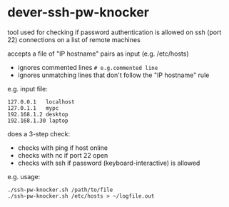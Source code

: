 # dever-ssh-pw-knocker

tool used for checking if password authentication is allowed on ssh (port 22) connections on a list of remote machines

accepts a file of "IP hostname" pairs as input (e.g. /etc/hosts)
- ignores commented lines `# e.g.commented line`
- ignores unmatching lines that don't follow the "IP hostname" rule

e.g. input file:
```
127.0.0.1	localhost
127.0.1.1	mypc
192.168.1.2 desktop
192.168.1.30 laptop
```

does a 3-step check:
- checks with ping if host online
- checks with nc if port 22 open
- checks with ssh if password (keyboard-interactive) is allowed

e.g. usage:
```
./ssh-pw-knocker.sh /path/to/file
./ssh-pw-knocker.sh /etc/hosts > ~/logfile.out
```

